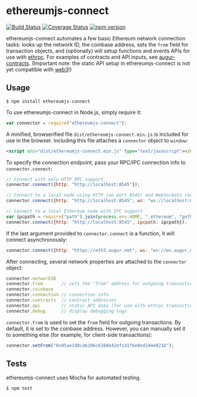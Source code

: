 ethereumjs-connect
==================

[![Build Status](https://travis-ci.org/ethereumjs/ethereumjs-connect.svg)](https://travis-ci.org/ethereumjs/ethereumjs-connect)
[![Coverage Status](https://coveralls.io/repos/ethereumjs/ethereumjs-connect/badge.svg?branch=master&service=github)](https://coveralls.io/github/ethereumjs/ethereumjs-connect?branch=master)
[![npm version](https://badge.fury.io/js/ethereumjs-connect.svg)](http://badge.fury.io/js/ethereumjs-connect)

ethereumjs-connect automates a few basic Ethereum network connection tasks: looks up the network ID, the coinbase address, sets the `from` field for transaction objects, and (optionally) will setup functions and events APIs for use with [ethrpc](https://github.com/AugurProject/ethrpc).  For examples of contracts and API inputs, see [augur-contracts](https://github.com/AugurProject/augur-contracts).  (Important note: the static API setup in ethereumjs-connect is not yet compatible with [web3](https://github.com/ethereum/web3)!)

Usage
-----
```
$ npm install ethereumjs-connect
```
To use ethereumjs-connect in Node.js, simply require it:
```javascript
var connector = require("ethereumjs-connect");
```
A minified, browserified file `dist/ethereumjs-connect.min.js` is included for use in the browser.  Including this file attaches a `connector` object to `window`:
```html
<script src="dist/ethereumjs-connect.min.js" type="text/javascript"></script>
```
To specify the connection endpoint, pass your RPC/IPC connection info to `connector.connect`:
```javascript
// Connect with only HTTP RPC support
connector.connect({http: "http://localhost:8545"});

// Connect to a local node using HTTP (on port 8545) and WebSockets (on port 8546)
connector.connect({http: "http://localhost:8545", ws: "ws://localhost:8546"});

// Connect to a local Ethereum node with IPC support
var ipcpath = require("path").join(process.env.HOME, ".ethereum", "geth.ipc");
connector.connect({http: "http://localhost:8545", ipcpath: ipcpath});
```
If the last argument provided to `connector.connect` is a function, it will connect asynchronously:
```javascript
connector.connect({http: "https://eth3.augur.net", ws: "ws://ws.augur.net"}, function (connected) { ... });
```

After connecting, several network properties are attached to the `connector` object:
```javascript
connector.networkID
connector.from       // sets the "from" address for outgoing transactions
connector.coinbase
connector.connection // connection info
connector.contracts  // contract addresses
connector.api        // static API data (for use with ethrpc transactions)
connector.debug      // display debugging logs
```
`connector.from` is used to set the `from` field for outgoing transactions.  By default, it is set to the coinbase address.  However, you can manually set it to something else (for example, for client-side transactions):
```javascript
connector.setFrom("0x05ae1d0ca6206c6168b42efcd1fbe0ed144e821b");
```

Tests
-----

ethereumjs-connect uses Mocha for automated testing.
```
$ npm test
```

